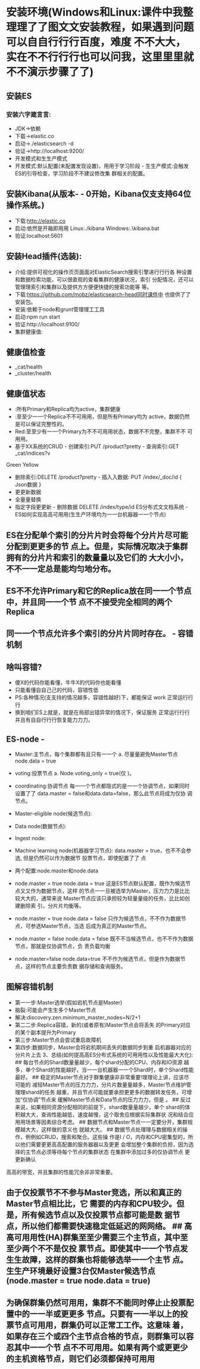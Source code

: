 # 安装环境(Windows和Linux:课件中我整理理了了图⽂文安装教程，如果遇到问题可以⾃自⾏行行百度，难度 不不⼤大，实在不不⾏行行也可以问我，这⾥里里就不不演示步骤了了)
## 安装ES
### 安装六字箴⾔言:
-  JDK->依赖
-  下载->elastic.co
-  启动->./elasticsearch -d
-  验证->http://localhost:9200/
-  开发模式和⽣生产模式
-  开发模式:默认配置(未配置发现设置)，⽤用于学习阶段 -  ⽣生产模式:会触发ES的引导检查，学习阶段不不建议修改集 群相关的配置。
##  安装Kibana(从版本- - 0开始，Kibana仅⽀支持64位操作系统。)
-  下载:http://elastic.co
-  启动:依然是开箱即⽤用
Linux:./kibana
Windows:.\kibana.bat
-  验证:localhost:5601
##  安装Head插件(选装):
-  介绍:提供可视化的操作⻚页⾯面对ElasticSearch搜索引擎进⾏行行各 种设置和数据检索功能，可以很直观的查看集群的健康状况，索引 分配情况，还可以管理理索引和集群以及提供⽅方便便快捷的搜索功能等 等。
-  下载:https://github.com/mobz/elasticsearch-head同时课件中 也提供了了安装包。
-  安装:依赖于node和grunt管理理⼯工具
-  启动:npm run start
-  验证:http://localhost:9100/
- 集群健康值:
##  健康值检查
-  _cat/health
-  _cluster/health
##  健康值状态
-  :所有Primary和Replica均为active，集群健康
-  :⾄至少⼀一个Replica不不可⽤用，但是所有Primary均为 active，数据仍然是可以保证完整性的。
-  Red:⾄至少有⼀一个Primary为不不可⽤用状态，数据不不完整，集群不不 可⽤用。
- 基于XX系统的CRUD - 创建索引:PUT /product?pretty - 查询索引:GET _cat/indices?v
 
 Green
 Yellow
 - 删除索引:DELETE /product?pretty - 插⼊入数据:
PUT /index/_doc/id {
Json数据 }
- 更更新数据
-  全量量替换
-  指定字段更更新 - 删除数据 DELETE /index/type/id
ES分布式⽂文档系统 - ES如何实现⾼高可⽤用(⽣生产环境均为⼀一台机器器⼀一个节点)
##  ES在分配单个索引的分⽚片时会将每个分⽚片尽可能分配到更更多的节 点上。但是，实际情况取决于集群拥有的分⽚片和索引的数量量以及它们的 ⼤大⼩小，不不⼀一定总是能均匀地分布。
##  ES不不允许Primary和它的Replica放在同⼀一个节点中，并且同⼀一个节 点不不接受完全相同的两个Replica
##  同⼀一个节点允许多个索引的分⽚片同时存在。 - 容错机制
##  啥叫容错?
-  傻X的代码你能看懂，⽜牛X的代码你也能看懂
-  只能看懂⾃自⼰己的代码，容错性低
-  PS:各种情况(⽀支持的情况越多，容错性越好)下，都能保证 work 正常运⾏行行
-  换到咱们ES上就是，就是在局部出错异常的情况下，保证服务 正常运⾏行行并且有⾃自⾏行行恢复能⼒力力。
##  ES-node - 
-  Master:主节点，每个集群都有且只有⼀一个 a. 尽量量避免Master节点 node.data = true
-  voting:投票节点
a. Node.voting_only = true(仅
)。
-  coordinating:协调节点
每⼀一个节点都隐式的是⼀一个协调节点，如果同时设置了了 data.master = false和data.data=false，那么此节点将成为仅协 调节点。
-  Master-eligible node(候选节点):
-  Data node(数据节点):
-  Ingest node:
-  Machine learning node(机器器学习节点):
  data.master = true，也不不会参选, 但是仍然可以作为数据节
投票节点，即使配置了了
  点

 -  两个配置:node.master和node.data
-  node.master = true node.data = true 这是ES节点默认配置，既作为候选节点⼜又作为数据节点，这样 的节点⼀一旦被选举为Master，压⼒力力是⽐比较⼤大的，通常来说 Master节点应该只承担较为轻量量级的任务，⽐比如创建删除索 引，分⽚片均衡等。
-  node.master = true node.data = false 只作为候选节点，不不作为数据节点，可参选Master节点，当选 后成为真正的Master节点。
-  node.master = false node.data = false 既不不当候选节点，也不不作为数据节点，那就是仅协调节点，负 责负载均衡
-  node.master=false node.data=true 不不作为候选节点，但是作为数据节点，这样的节点主要负责数 据存储和查询服务。
##  图解容错机制
-  第⼀一步:Master选举(假如宕机节点是Master)
-  脑裂:可能会产⽣生多个Master节点
-  解决:discovery.zen.minimum_master_nodes=N/2+1
-  第⼆二步:Replica容错，新的(或者原有)Master节点会将丢失
的Primary对应的某个副本提升为Primary
-  第三步:Master节点会尝试重启故障机
-  第四步:数据同步，Master会将宕机期间丢失的数据同步到重 启机器器对应的分⽚片上去
3、总结(如何提⾼高ES分布式系统的可⽤用性以及性能最⼤大化): ## 每台节点的Shard数量量越少，每个shard分配的CPU、内存和IO资源 越多，单个Shard的性能越好，当⼀一台机器器⼀一个Shard时，单个Shard性能 最好。 ## 稳定的Master节点对于群集健康⾮非常重要!理理论上讲，应该尽可能的 减轻Master节点的压⼒力力，分⽚片数量量越多，Master节点维护管理理shard的任务 越重，并且节点可能就要承担更更多的数据转发任务，可增加“仅协调”节点来 缓解Master节点和Data节点的压⼒力力，但是
。 ## 反过来说，如果相同资源分配相同的前提下，shard数量量越少，单个 shard的体积越⼤大，查询性能越低，速度越慢，这个取舍应根据实际集群状 况和结合应⽤用场景等因素综合考虑。 ## 数据节点和Master节点⼀一定要分开，集群规模越⼤大，这样做的意义也 就越⼤大。 ## 数据节点处理理与数据相关的操作，例例如CRUD，搜索和聚合。这些操 作是I / O，内存和CPU密集型的，所以他们需要更更⾼高配置的服务器器以及更更
  会增加整个集群的负担，因为选择的主节点必须等待每个节点的集群状态
在集群中添加过多的仅协调节点
  更更新确认

⾼高的带宽，并且集群的性能冗余⾮非常重要。
## 由于仅投票节不不参与Master竞选，所以和真正的Master节点相⽐比，它 需要的内存和CPU较少。但是，所有候选节点以及仅投票节点都可能是数 据节点，所以他们都需要快速稳定低延迟的⽹网络。 ## ⾼高可⽤用性(HA)群集⾄至少需要三个主节点，其中⾄至少两个不不是仅投 票节点。即使其中⼀一个节点发⽣生故障，这样的群集也将能够选举⼀一个主节 点。⽣生产环境最好设置3台仅Master候选节点(node.master = true node.data = true)
## 为确保群集仍然可⽤用，集群不不能同时停⽌止投票配置中的⼀一半或更更多 节点。只要有⼀一半以上的投票节点可⽤用，群集仍可以正常⼯工作。这意味 着，如果存在三个或四个主节点合格的节点，则群集可以容忍其中⼀一个节 点不不可⽤用。如果有两个或更更少的主机资格节点，则它们必须都保持可⽤用